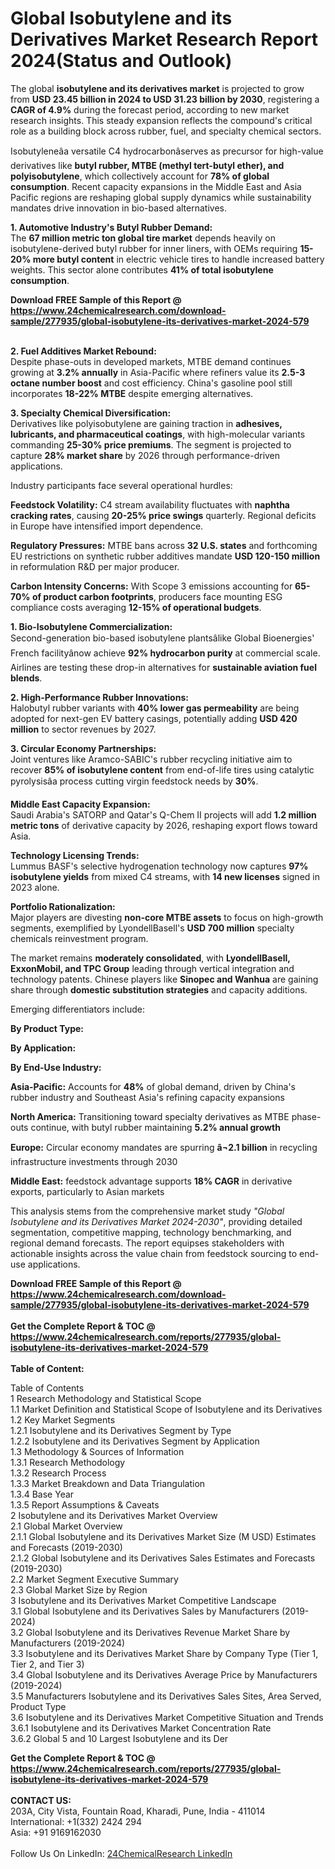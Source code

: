 <h1>Global Isobutylene and its Derivatives Market Research Report 2024(Status and Outlook)</h1><p>The global <strong>isobutylene and its derivatives market</strong> is projected to grow from <strong>USD 23.45 billion in 2024 to USD 31.23 billion by 2030</strong>, registering a <strong>CAGR of 4.9%</strong> during the forecast period, according to new market research insights. This steady expansion reflects the compound's critical role as a building block across rubber, fuel, and specialty chemical sectors.</p><p>Isobutyleneâa versatile C4 hydrocarbonâserves as precursor for high-value derivatives like <strong>butyl rubber, MTBE (methyl tert-butyl ether), and polyisobutylene</strong>, which collectively account for <strong>78% of global consumption</strong>. Recent capacity expansions in the Middle East and Asia Pacific regions are reshaping global supply dynamics while sustainability mandates drive innovation in bio-based alternatives.</p><p><strong>1. Automotive Industry's Butyl Rubber Demand:</strong><br>
The <strong>67 million metric ton global tire market</strong> depends heavily on isobutylene-derived butyl rubber for inner liners, with OEMs requiring <strong>15-20% more butyl content</strong> in electric vehicle tires to handle increased battery weights. This sector alone contributes <strong>41% of total isobutylene consumption</strong>.</p><div><b>Download FREE Sample of this Report @ 
            <a href="https://www.24chemicalresearch.com/download-sample/277935/global-isobutylene-its-derivatives-market-2024-579">
            https://www.24chemicalresearch.com/download-sample/277935/global-isobutylene-its-derivatives-market-2024-579</a></b></div><br><p><strong>2. Fuel Additives Market Rebound:</strong><br>
Despite phase-outs in developed markets, MTBE demand continues growing at <strong>3.2% annually</strong> in Asia-Pacific where refiners value its <strong>2.5-3 octane number boost</strong> and cost efficiency. China's gasoline pool still incorporates <strong>18-22% MTBE</strong> despite emerging alternatives.</p><p><strong>3. Specialty Chemical Diversification:</strong><br>
Derivatives like polyisobutylene are gaining traction in <strong>adhesives, lubricants, and pharmaceutical coatings</strong>, with high-molecular variants commanding <strong>25-30% price premiums</strong>. The segment is projected to capture <strong>28% market share</strong> by 2026 through performance-driven applications.</p><p>Industry participants face several operational hurdles:</p><p><strong>Feedstock Volatility:</strong> C4 stream availability fluctuates with <strong>naphtha cracking rates</strong>, causing <strong>20-25% price swings</strong> quarterly. Regional deficits in Europe have intensified import dependence.</p><p><strong>Regulatory Pressures:</strong> MTBE bans across <strong>32 U.S. states</strong> and forthcoming EU restrictions on synthetic rubber additives mandate <strong>USD 120-150 million</strong> in reformulation R&amp;D per major producer.</p><p><strong>Carbon Intensity Concerns:</strong> With Scope 3 emissions accounting for <strong>65-70% of product carbon footprints</strong>, producers face mounting ESG compliance costs averaging <strong>12-15% of operational budgets</strong>.</p><p><strong>1. Bio-Isobutylene Commercialization:</strong><br>
Second-generation bio-based isobutylene plantsâlike Global Bioenergies' French facilityânow achieve <strong>92% hydrocarbon purity</strong> at commercial scale. Airlines are testing these drop-in alternatives for <strong>sustainable aviation fuel blends</strong>.</p><p><strong>2. High-Performance Rubber Innovations:</strong><br>
Halobutyl rubber variants with <strong>40% lower gas permeability</strong> are being adopted for next-gen EV battery casings, potentially adding <strong>USD 420 million</strong> to sector revenues by 2027.</p><p><strong>3. Circular Economy Partnerships:</strong><br>
Joint ventures like Aramco-SABIC's rubber recycling initiative aim to recover <strong>85% of isobutylene content</strong> from end-of-life tires using catalytic pyrolysisâa process cutting virgin feedstock needs by <strong>30%</strong>.</p><p><strong>Middle East Capacity Expansion:</strong><br>
	Saudi Arabia's SATORP and Qatar's Q-Chem II projects will add <strong>1.2 million metric tons</strong> of derivative capacity by 2026, reshaping export flows toward Asia.</p><p><strong>Technology Licensing Trends:</strong><br>
	Lummus BASF's selective hydrogenation technology now captures <strong>97% isobutylene yields</strong> from mixed C4 streams, with <strong>14 new licenses</strong> signed in 2023 alone.</p><p><strong>Portfolio Rationalization:</strong><br>
	Major players are divesting <strong>non-core MTBE assets</strong> to focus on high-growth segments, exemplified by LyondellBasell's <strong>USD 700 million</strong> specialty chemicals reinvestment program.</p><p>The market remains <strong>moderately consolidated</strong>, with <strong>LyondellBasell, ExxonMobil, and TPC Group</strong> leading through vertical integration and technology patents. Chinese players like <strong>Sinopec and Wanhua</strong> are gaining share through <strong>domestic substitution strategies</strong> and capacity additions.</p><p>Emerging differentiators include:</p><p><strong>By Product Type:</strong></p><p><strong>By Application:</strong></p><p><strong>By End-Use Industry:</strong></p><p><strong>Asia-Pacific:</strong> Accounts for <strong>48%</strong> of global demand, driven by China's rubber industry and Southeast Asia's refining capacity expansions</p><p><strong>North America:</strong> Transitioning toward specialty derivatives as MTBE phase-outs continue, with butyl rubber maintaining <strong>5.2% annual growth</strong></p><p><strong>Europe:</strong> Circular economy mandates are spurring <strong>â¬2.1 billion</strong> in recycling infrastructure investments through 2030</p><p><strong>Middle East:</strong> feedstock advantage supports <strong>18% CAGR</strong> in derivative exports, particularly to Asian markets</p><p>This analysis stems from the comprehensive market study <em>"Global Isobutylene and its Derivatives Market 2024-2030"</em>, providing detailed segmentation, competitive mapping, technology benchmarking, and regional demand forecasts. The report equipses stakeholders with actionable insights across the value chain from feedstock sourcing to end-use applications.</p><div><b>Download FREE Sample of this Report @ 
            <a href="https://www.24chemicalresearch.com/download-sample/277935/global-isobutylene-its-derivatives-market-2024-579">
            https://www.24chemicalresearch.com/download-sample/277935/global-isobutylene-its-derivatives-market-2024-579</a></b></div><br><div><b>Get the Complete Report & TOC @ 
            <a href="https://www.24chemicalresearch.com/reports/277935/global-isobutylene-its-derivatives-market-2024-579">
            https://www.24chemicalresearch.com/reports/277935/global-isobutylene-its-derivatives-market-2024-579</a></b></div><br>
            <b>Table of Content:</b><p>Table of Contents<br />
1 Research Methodology and Statistical Scope<br />
1.1 Market Definition and Statistical Scope of Isobutylene and its Derivatives<br />
1.2 Key Market Segments<br />
1.2.1 Isobutylene and its Derivatives Segment by Type<br />
1.2.2 Isobutylene and its Derivatives Segment by Application<br />
1.3 Methodology & Sources of Information<br />
1.3.1 Research Methodology<br />
1.3.2 Research Process<br />
1.3.3 Market Breakdown and Data Triangulation<br />
1.3.4 Base Year<br />
1.3.5 Report Assumptions & Caveats<br />
2 Isobutylene and its Derivatives Market Overview<br />
2.1 Global Market Overview<br />
2.1.1 Global Isobutylene and its Derivatives Market Size (M USD) Estimates and Forecasts (2019-2030)<br />
2.1.2 Global Isobutylene and its Derivatives Sales Estimates and Forecasts (2019-2030)<br />
2.2 Market Segment Executive Summary<br />
2.3 Global Market Size by Region<br />
3 Isobutylene and its Derivatives Market Competitive Landscape<br />
3.1 Global Isobutylene and its Derivatives Sales by Manufacturers (2019-2024)<br />
3.2 Global Isobutylene and its Derivatives Revenue Market Share by Manufacturers (2019-2024)<br />
3.3 Isobutylene and its Derivatives Market Share by Company Type (Tier 1, Tier 2, and Tier 3)<br />
3.4 Global Isobutylene and its Derivatives Average Price by Manufacturers (2019-2024)<br />
3.5 Manufacturers Isobutylene and its Derivatives Sales Sites, Area Served, Product Type<br />
3.6 Isobutylene and its Derivatives Market Competitive Situation and Trends<br />
3.6.1 Isobutylene and its Derivatives Market Concentration Rate<br />
3.6.2 Global 5 and 10 Largest Isobutylene and its Der</p><div><b>Get the Complete Report & TOC @ 
            <a href="https://www.24chemicalresearch.com/reports/277935/global-isobutylene-its-derivatives-market-2024-579">
            https://www.24chemicalresearch.com/reports/277935/global-isobutylene-its-derivatives-market-2024-579</a></b></div><br><b>CONTACT US:</b><br>
            203A, City Vista, Fountain Road, Kharadi, Pune, India - 411014<br>
            International: +1(332) 2424 294<br>
            Asia: +91 9169162030 <br><br>
            Follow Us On LinkedIn: <a href="https://www.linkedin.com/company/24chemicalresearch/">24ChemicalResearch LinkedIn</a>